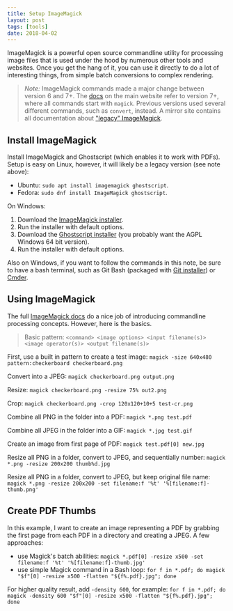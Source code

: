 ```yaml
---
title: Setup ImageMagick
layout: post
tags: [tools]
date: 2018-04-02
---
```


ImageMagick is a powerful open source commandline utility for processing image files that is used under the hood by numerous other tools and websites.
Once you get the hang of it, you can use it directly to do a lot of interesting things, from simple batch conversions to complex rendering.

> *Note:* ImageMagick commands made a major change between version 6 and 7+. 
> The [docs](http://www.imagemagick.org/script/command-line-processing.php) on the main website refer to version 7+, where all commands start with `magick`. 
> Previous versions used several different commands, such as `convert`, instead.
> A mirror site contains all documentation about ["legacy" ImageMagick](https://legacy.imagemagick.org/script/command-line-processing.php).

## Install ImageMagick

Install ImageMagick and Ghostscript (which enables it to work with PDFs).
Setup is easy on Linux, however, it will likely be a legacy version (see note above):

- Ubuntu: `sudo apt install imagemagick ghostscript`.
- Fedora: `sudo dnf install ImageMagick ghostscript`.

On Windows:

1. Download the [ImageMagick installer](http://www.imagemagick.org/script/download.php#windows).
2. Run the installer with default options.
3. Download the [Ghostscript installer](https://www.ghostscript.com/download/gsdnld.html) (you probably want the AGPL Windows 64 bit version).
4. Run the installer with default options.

Also on Windows, if you want to follow the commands in this note, be sure to have a bash terminal, such as Git Bash (packaged with [Git installer](https://git-scm.com/)) or [Cmder](https://evanwill.github.io/_drafts/notes/cmdr.html).

## Using ImageMagick

The full [ImageMagick docs](http://www.imagemagick.org/script/command-line-processing.php) do a nice job of introducing commandline processing concepts. 
However, here is the basics.

> Basic pattern: `<command> <image options> <input filename(s)> <image operator(s)> <output filename(s)>`

First, use a built in pattern to create a test image: 
`magick -size 640x480 pattern:checkerboard checkerboard.png`

Convert into a JPEG: 
`magick checkerboard.png output.png`

Resize:
`magick checkerboard.png -resize 75% out2.png`

Crop:
`magick checkerboard.png -crop 120x120+10+5 test-cr.png`

Combine all PNG in the folder into a PDF:
`magick *.png test.pdf`

Combine all JPEG in the folder into a GIF:
`magick *.jpg test.gif`

Create an image from first page of PDF:
`magick test.pdf[0] new.jpg`

Resize all PNG in a folder, convert to JPEG, and sequentially number:
`magick *.png -resize 200x200 thumb%d.jpg`

Resize all PNG in a folder, convert to JPEG, but keep original file name: 
`magick *.png -resize 200x200 -set filename:f '%t' '%[filename:f]-thumb.png'`

## Create PDF Thumbs

In this example, I want to create an image representing a PDF by grabbing the first page from each PDF in a directory and creating a JPEG. 
A few approaches: 

- use Magick's batch abilities: `magick *.pdf[0] -resize x500 -set filename:f '%t' '%[filename:f]-thumb.jpg'`
- use simple Magick command in a Bash loop: `for f in *.pdf; do magick "$f"[0] -resize x500 -flatten "${f%.pdf}.jpg"; done`

For higher quality result, add `-density 600`, for example: `for f in *.pdf; do magick -density 600 "$f"[0] -resize x500 -flatten "${f%.pdf}.jpg"; done`
